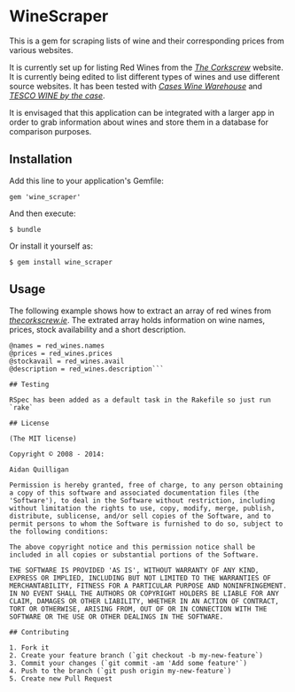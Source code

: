 # WineScraper

This is a gem for scraping lists of wine and their corresponding prices from various websites.

It is currently set up for listing Red Wines from the [*The Corkscrew*](http://www.thecorkscrew.ie/) website. It is currently being edited to list different types of wines and use different source websites.  It has been tested with [*Cases Wine Warehouse*](http://www.cases.ie/) and [*TESCO WINE by the case*](http://www.tesco.com/wine/).

It is envisaged that this application can be integrated with a larger app in order to grab information about wines and store them in a database for comparison purposes.

## Installation

Add this line to your application's Gemfile:

    gem 'wine_scraper'

And then execute:

    $ bundle

Or install it yourself as:

    $ gem install wine_scraper

## Usage

The following example shows how to extract an array of red wines from [*thecorkscrew.ie*](http://www.thecorkscrew.ie/). The extrated array holds information on wine names, prices, stock availability and a short description.

```red_wines = scrape_wine(corkscrew, red)
@names = red_wines.names
@prices = red_wines.prices
@stockavail = red_wines.avail
@description = red_wines.description```

## Testing

RSpec has been added as a default task in the Rakefile so just run `rake`

## License

(The MIT license)

Copyright © 2008 - 2014:

Aidan Quilligan

Permission is hereby granted, free of charge, to any person obtaining a copy of this software and associated documentation files (the 'Software'), to deal in the Software without restriction, including without limitation the rights to use, copy, modify, merge, publish, distribute, sublicense, and/or sell copies of the Software, and to permit persons to whom the Software is furnished to do so, subject to the following conditions:

The above copyright notice and this permission notice shall be included in all copies or substantial portions of the Software.

THE SOFTWARE IS PROVIDED 'AS IS', WITHOUT WARRANTY OF ANY KIND, EXPRESS OR IMPLIED, INCLUDING BUT NOT LIMITED TO THE WARRANTIES OF MERCHANTABILITY, FITNESS FOR A PARTICULAR PURPOSE AND NONINFRINGEMENT. IN NO EVENT SHALL THE AUTHORS OR COPYRIGHT HOLDERS BE LIABLE FOR ANY CLAIM, DAMAGES OR OTHER LIABILITY, WHETHER IN AN ACTION OF CONTRACT, TORT OR OTHERWISE, ARISING FROM, OUT OF OR IN CONNECTION WITH THE SOFTWARE OR THE USE OR OTHER DEALINGS IN THE SOFTWARE.

## Contributing

1. Fork it
2. Create your feature branch (`git checkout -b my-new-feature`)
3. Commit your changes (`git commit -am 'Add some feature'`)
4. Push to the branch (`git push origin my-new-feature`)
5. Create new Pull Request